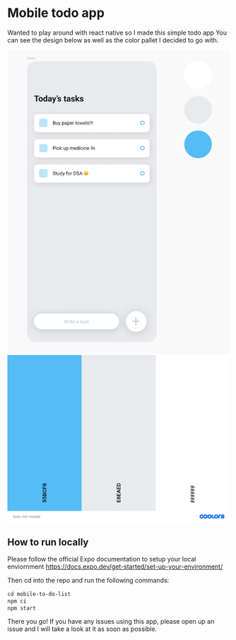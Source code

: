 # Mobile todo app

Wanted to play around with react native so I made this simple todo app
You can see the design below as well as the color pallet I decided to go with.

![image](/assets/images/mobile-todo-app-design.png)
![image](/assets/images/todo-list-mobile-colors.png)

## How to run locally

Please follow the official Expo documentation to setup your local enviornment
https://docs.expo.dev/get-started/set-up-your-environment/

Then cd into the repo and run the following commands:

```
cd mobile-to-do-list
npm ci
npm start
```

There you go! If you have any issues using this app, please open up an issue and I will take a look at it as soon as possible.
